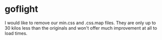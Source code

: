
# goflight

I would like to remove our min.css and .css.map files. They are only up to 30 kilos less than the originals and won't offer much improvement at all to load times.
